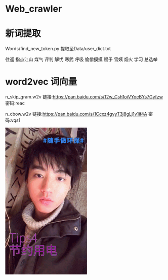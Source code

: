 # Web_crawler

# 新词提取
Words/find_new_token.py
提取至Data/user_dict.txt

往返
指点江山
煤气
评判
解忧
寒武
呼吸
偷偷摸摸
赋予
雪姨
烟火
学习
总选举

# word2vec 词向量
n_skip_gram.w2v 链接:https://pan.baidu.com/s/12w_Csh1oiVYoeBYs7Gyfzw  密码:reac

n_cbow.w2v 链接:https://pan.baidu.com/s/1Ccxz4gvyT3j8gLj1v1if4A  密码:vqs1

 ![image](https://raw.githubusercontent.com/lihanq2020/Web_crawler/master/img-folder/935d802a9f95c1388a1bbd2abeee8747.gif)